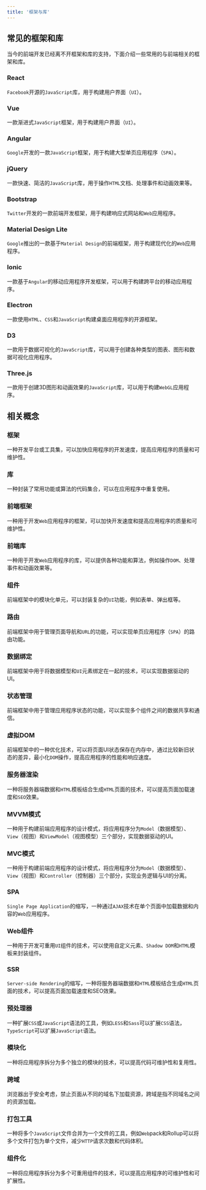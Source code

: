 ```yaml
---
title: '框架与库'
---
```


## 常见的框架和库

当今的前端开发已经离不开框架和库的支持，下面介绍一些常用的与前端相关的框架和库。

### React

`Facebook`开源的`JavaScript`库，用于构建用户界面（`UI`）。

### Vue

一款渐进式`JavaScript`框架，用于构建用户界面（`UI`）。

### Angular

`Google`开发的一款`JavaScript`框架，用于构建大型单页应用程序（`SPA`）。

### jQuery

一款快速、简洁的`JavaScript`库，用于操作`HTML`文档、处理事件和动画效果等。

### Bootstrap

`Twitter`开发的一款前端开发框架，用于构建响应式网站和`Web`应用程序。

### Material Design Lite

`Google`推出的一款基于`Material Design`的前端框架，用于构建现代化的`Web`应用程序。

### Ionic

一款基于`Angular`的移动应用程序开发框架，可以用于构建跨平台的移动应用程序。

### Electron

一款使用`HTML`、`CSS`和`JavaScript`构建桌面应用程序的开源框架。

### D3

一款用于数据可视化的`JavaScript`库，可以用于创建各种类型的图表、图形和数据可视化应用程序。

### Three.js

一款用于创建3D图形和动画效果的`JavaScript`库，可以用于构建`WebGL`应用程序。

## 相关概念

### 框架

一种开发平台或工具集，可以加快应用程序的开发速度，提高应用程序的质量和可维护性。

### 库

一种封装了常用功能或算法的代码集合，可以在应用程序中重复使用。

### 前端框架

一种用于开发`Web`应用程序的框架，可以加快开发速度和提高应用程序的质量和可维护性。

### 前端库

一种用于开发`Web`应用程序的库，可以提供各种功能和算法，例如操作`DOM`、处理事件和动画效果等。

### 组件

前端框架中的模块化单元，可以封装复杂的`UI`功能，例如表单、弹出框等。

### 路由

前端框架中用于管理页面导航和`URL`的功能，可以实现单页应用程序（`SPA`）的路由功能。

### 数据绑定

前端框架中用于将数据模型和`UI`元素绑定在一起的技术，可以实现数据驱动的UI。

### 状态管理

前端框架中用于管理应用程序状态的功能，可以实现多个组件之间的数据共享和通信。

### 虚拟DOM

前端框架中的一种优化技术，可以将页面UI状态保存在内存中，通过比较新旧状态的差异，最小化`DOM`操作，提高应用程序的性能和响应速度。

### 服务器渲染

一种将服务器端数据和`HTML`模板结合生成`HTML`页面的技术，可以提高页面加载速度和`SEO`效果。

### MVVM模式

一种用于构建前端应用程序的设计模式，将应用程序分为`Model`（数据模型）、`View`（视图）和`ViewModel`（视图模型）三个部分，实现数据驱动的UI。

### MVC模式

一种用于构建前端应用程序的设计模式，将应用程序分为`Model`（数据模型）、`View`（视图）和`Controller`（控制器）三个部分，实现业务逻辑与UI的分离。

### SPA

`Single Page Application`的缩写，一种通过`AJAX`技术在单个页面中加载数据和内容的`Web`应用程序。

### Web组件

一种用于开发可重用`UI`组件的技术，可以使用自定义元素、`Shadow DOM`和`HTML`模板来封装组件。

### SSR

`Server-side Rendering`的缩写，一种将服务器端数据和`HTML`模板结合生成`HTML`页面的技术，可以提高页面加载速度和SEO效果。

### 预处理器

一种扩展`CSS`或`JavaScript`语法的工具，例如`LESS`和`Sass`可以扩展`CSS`语法，`TypeScript`可以扩展`JavaScript`语法。

### 模块化

一种将应用程序拆分为多个独立的模块的技术，可以提高代码可维护性和复用性。

### 跨域

浏览器出于安全考虑，禁止页面从不同的域名下加载资源，跨域是指不同域名之间的资源加载。

### 打包工具

一种将多个`JavaScript`文件合并为一个文件的工具，例如`Web`pack和Rollup可以将多个文件打包为单个文件，减少`HTTP`请求次数和代码体积。

### 组件化

一种将应用程序拆分为多个可重用组件的技术，可以提高应用程序的可维护性和可扩展性。
